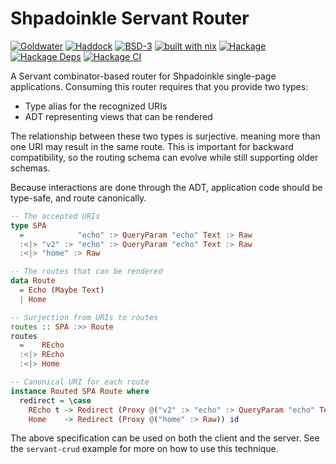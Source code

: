 # Shpadoinkle Servant Router

[![Goldwater](https://gitlab.com/fresheyeball/Shpadoinkle/badges/master/pipeline.svg)](https://gitlab.com/fresheyeball/Shpadoinkle)
[![Haddock](https://img.shields.io/badge/haddock-master-informational)](https://shpadoinkle.org/router)
[![BSD-3](https://img.shields.io/badge/License-BSD%203--Clause-blue.svg)](https://opensource.org/licenses/BSD-3-Clause)
[![built with nix](https://img.shields.io/badge/built%20with-nix-41439a)](https://builtwithnix.org)
[![Hackage](https://img.shields.io/hackage/v/Shpadoinkle-router.svg)](https://hackage.haskell.org/package/Shpadoinkle-router)
[![Hackage Deps](https://img.shields.io/hackage-deps/v/Shpadoinkle-router.svg)](http://packdeps.haskellers.com/reverse/Shpadoinkle-router)
[![Hackage CI](https://matrix.hackage.haskell.org/api/v2/packages/Shpadoinkle-router/badge)](https://matrix.hackage.haskell.org/#/package/Shpadoinkle-router)


A Servant combinator-based router for Shpadoinkle single-page applications.
Consuming this router requires that you provide two types:

- Type alias for the recognized URIs
- ADT representing views that can be rendered

The relationship between these two types is surjective. meaning more than one URI
may result in the same route. This is important for backward compatibility, so the
routing schema can evolve while still supporting older schemas.

Because interactions are done through the ADT, application code should be type-safe,
and route canonically.

```haskell
-- The accepted URIs
type SPA
  =            "echo" :> QueryParam "echo" Text :> Raw
  :<|> "v2" :> "echo" :> QueryParam "echo" Text :> Raw
  :<|> "home" :> Raw

-- The routes that can be rendered
data Route
  = Echo (Maybe Text)
  | Home

-- Surjection from URIs to routes
routes :: SPA :>> Route
routes
  =    REcho
  :<|> REcho
  :<|> Home

-- Canonical URI for each route
instance Routed SPA Route where
  redirect = \case
    REcho t -> Redirect (Proxy @("v2" :> "echo" :> QueryParam "echo" Text :> Raw)) ($ t)
    Home    -> Redirect (Proxy @("home" :> Raw)) id
```

The above specification can be used on both the client and the server. See the `servant-crud` example for more on how to use this technique.
